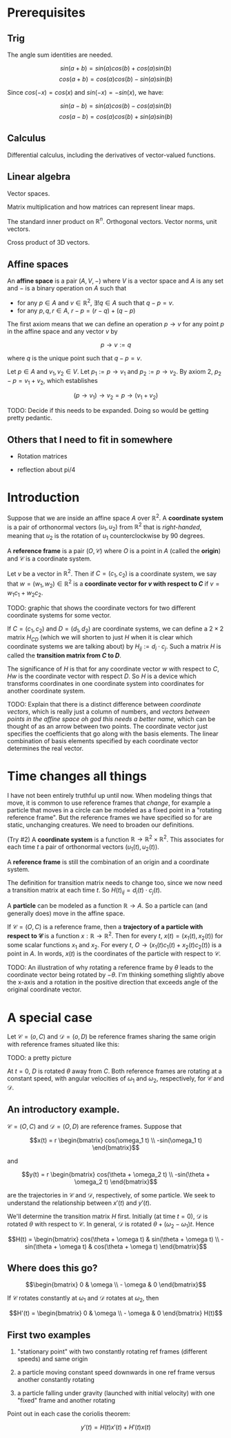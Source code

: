 # Prerequisites

## Trig

The angle sum identities are needed.

$$sin(a + b) = sin(a) cos(b) + cos(a) sin(b)$$
$$cos(a + b) = cos(a) cos(b) - sin(a) sin(b)$$

Since $cos(-x) = cos(x)$ and $sin(-x) = - sin(x)$, we have:

$$sin(a - b) = sin(a) cos(b) - cos(a) sin(b)$$
$$cos(a - b) = cos(a) cos(b) + sin(a) sin(b)$$

## Calculus

Differential calculus, including the derivatives of vector-valued functions.

## Linear algebra

Vector spaces.

Matrix multiplication and how matrices can represent linear maps.

The standard inner product on $\mathbb{R}^n$. Orthogonal vectors. Vector norms, unit vectors.

Cross product of 3D vectors.

## Affine spaces

An **affine space** is a pair $(A, V, -)$ where $V$ is a vector space and $A$ is any set and $-$ is a binary operation on $A$ such that

 - for any $p \in A$ and $v \in \mathbb{R}^2$, $\exists! q \in A$ such that $q - p = v$.
 - for any $p, q, r \in A$, $r-p = (r-q) + (q-p)$

The first axiom means that we can define an operation $p \to v$ for any point $p$ in the affine space and any vector $v$ by

$$p \to v := q$$

where $q$ is the unique point such that $q-p = v$.

Let $p \in A$ and $v_1, v_2 \in V$. Let $p_1 := p \to v_1$ and $p_2 := p \to v_2$. By axiom 2, $p_2 - p = v_1 + v_2$, which establishes

$$(p \to v_1) \to v_2 = p \to (v_1 + v_2)$$

TODO: Decide if this needs to be expanded. Doing so would be getting pretty pedantic.

## Others that I need to fit in somewhere

 - Rotation matrices

 - reflection about pi/4


# Introduction

Suppose that we are inside an affine space $A$ over $\mathbb{R}^2$. A **coordinate system** is a pair of orthonormal vectors $(u_1, u_2)$ from $\mathbb{R}^2$ that is *right-handed*, meaning that $u_2$ is the rotation of $u_1$ counterclockwise by 90 degrees.

A **reference frame** is a pair $(O, \mathcal{C})$ where $O$ is a point in $A$ (called the **origin**) and $\mathcal{C}$ is a coordinate system.

Let $v$ be a vector in $\mathbb{R}^2$. Then if $C = (c_1, c_2)$ is a coordinate system, we say that $w = (w_1, w_2) \in \mathbb{R}^2$ is a **coordinate vector for $v$ with respect to $C$** if $v = w_1 c_1 + w_2 c_2$.

TODO: graphic that shows the coordinate vectors for two different coordinate systems for some vector.

If $C = (c_1, c_2)$ and $D = (d_1, d_2)$ are coordinate systems, we can define a $2 \times 2$ matrix $H_{CD}$ (which we will shorten to just $H$ when it is clear which coordinate systems we are talking about) by $H_{ij} := d_i \cdot c_j$. Such a matrix $H$ is called the **transition matrix from $C$ to $D$**.

The significance of $H$ is that for any coordinate vector $w$ with respect to $C$, $H w$ is the coordinate vector with respect $D$. So $H$ is a device which transforms coordinates in one coordinate system into coordinates for another coordinate system.

TODO: Explain that there is a distinct difference between *coordinate vectors*, which is really just a column of numbers, and *vectors between points in the affine space oh god this needs a better name*, which can be thought of as an arrow between two points. The coordinate vector just specifies the coefficients that go along with the basis elements. The linear combination of basis elements specified by each coordinate vector determines the real vector.


# Time changes all things

I have not been entirely truthful up until now. When modeling things that move, it is common to use reference frames that *change*, for example a particle that moves in a circle can be modeled as a fixed point in a "rotating reference frame". But the reference frames we have specified so for are static, unchanging creatures. We need to broaden our definitions.

(Try #2) A **coordinate system** is a function $\mathbb{R} \to \mathbb{R}^2 \times \mathbb{R}^2$. This associates for each time $t$ a pair of orthonormal vectors $(u_1(t), u_2(t))$.

A **reference frame** is still the combination of an origin and a coordinate system.

The definition for transition matrix needs to change too, since  we now need a transition matrix at each time $t$. So $H(t)_{ij} = d_i(t) \cdot c_j(t)$.

A **particle** can be modeled as a function $\mathbb{R} \to A$. So a particle can (and generally does) move in the affine space.

If $\mathcal{C} = (O, C)$ is a reference frame, then a **trajectory of a particle with respect to $\mathcal{C}$** is a function $x: \mathbb{R} \to \mathbb{R}^2$. Then for every $t$, $x(t) = (x_1(t), x_2(t))$ for some scalar functions $x_1$ and $x_2$. For every $t$, $O \to (x_1(t) c_1(t) + x_2(t) c_2(t))$ is a point in $A$. In words, $x(t)$ is the coordinates of the particle with respect to $\mathcal{C}$.


TODO: An illustration of why rotating a reference frame by $\theta$ leads to the coordinate vector being rotated by $- \theta$. I'm thinking something slightly above the x-axis and a rotation in the positive direction that exceeds angle of the original coordinate vector.

# A special case

Let $\mathcal{C} = (o, C)$ and $\mathcal{D} = (o, D)$ be reference frames sharing the same origin with reference frames situated like this:

TODO: a pretty picture

At $t = 0$, $D$ is rotated $\theta$ away from $C$. Both reference frames are rotating at a constant speed, with angular velocities of $\omega_1$ and $\omega_2$, respectively, for $\mathcal{C}$ and $\mathcal{D}$.



## An introductory example.

$\mathcal{C} = (O, C)$ and $\mathcal{D} = (O, D)$ are reference frames. Suppose that

$$x(t) = r \begin{bmatrix} cos(\omega_1 t) \\
-sin(\omega_1 t) \end{bmatrix}$$

and

$$y(t) = r \begin{bmatrix} cos(\theta + \omega_2 t) \\
-sin(\theta + \omega_2 t) \end{bmatrix}$$

are the trajectories in $\mathcal{C}$ and $\mathcal{D}$, respectively, of some particle. We seek to understand the relationship between $x'(t)$ and $y'(t)$.

We'll determine the transition matrix $H$ first. Initially (at time $t = 0$), $\mathcal{D}$ is rotated $\theta$ with respect to $\mathcal{C}$. In general, $\mathcal{D}$ is rotated $\theta + (\omega_2 - \omega_1) t$. Hence

$$H(t) = \begin{bmatrix} cos(\theta + \omega t) & sin(\theta + \omega t) \\
-sin(\theta + \omega t) & cos(\theta + \omega t) \end{bmatrix}$$





## Where does this go?

$$\begin{bmatrix} 0 & \omega \\ - \omega & 0 \end{bmatrix}$$

If $\mathcal{C}$ rotates constantly at $\omega_1$ and $\mathcal{D}$ rotates at $\omega_2$, then

$$H'(t) = \begin{bmatrix} 0 & \omega \\ - \omega & 0 \end{bmatrix} H(t)$$



## First two examples

 1. "stationary point" with two constantly rotating ref frames (different speeds) and same origin

 2. a particle moving constant speed downwards in one ref frame versus another constantly rotating

 3. a particle falling under gravity (launched with initial velocity) with one "fixed" frame and another rotating


Point out in each case the coriolis theorem:

$$y'(t) = H(t) x'(t) + H'(t) x(t)$$
